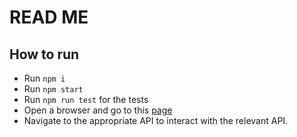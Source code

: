 # READ ME

## How to run

- Run `npm i`
- Run `npm start`
- Run `npm run test` for the tests
- Open a browser and go to this [page](http://localhost:5000/docs)
- Navigate to the appropriate API to interact with the relevant API.

